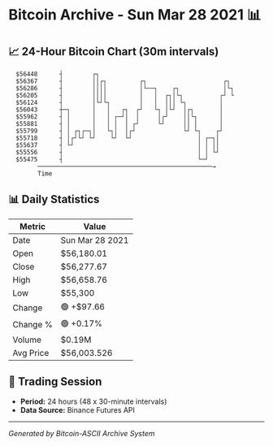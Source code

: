 # Bitcoin Archive - Sun Mar 28 2021 📊

## 📈 24-Hour Bitcoin Chart (30m intervals)

```
  $56448      ┤        ┌┐                                      
  $56367      ┤        ││┌┐         ┌┐                     ┌┐  
  $56286      ┤        ││││         │└──┐    ┌┐            │└┐ 
  $56205      ┤        ││││         │   │  ┌┐│└┐          ┌┘ └ 
  $56124      ┤        │└┘└┐        │   │  │││ └┐         │    
  $56043      ┼─┐      │   │   ┌┐  ┌┘   └┐ │└┘  │┌┐       │    
  $55962      ┤ │      │   │ ┌─┘│  │     │┌┘    ││└┐      │    
  $55881      ┤ │      │   │ │  │ ┌┘     └┘     ││ │      │    
  $55799      ┤ │ ┌┐┌─┐│   └┐│  │┌┘             └┘ └┐    ┌┘    
  $55718      ┤ │┌┘└┘ └┘    └┘  └┘                  │ ┌─┐│     
  $55637      ┤ └┘                                  │ │ ││     
  $55556      ┤                                     │ │ └┘     
  $55475      ┤                                     └─┘        
        ────────────────────────────────────────────────→
        Time
```

## 📊 Daily Statistics

| Metric | Value |
|--------|-------|
| Date | Sun Mar 28 2021 |
| Open | $56,180.01 |
| Close | $56,277.67 |
| High | $56,658.76 |
| Low | $55,300 |
| Change | 🟢 +$97.66 |
| Change % | 🟢 +0.17% |
| Volume | $0.19M |
| Avg Price | $56,003.526 |

## 📅 Trading Session

- **Period:** 24 hours (48 x 30-minute intervals)
- **Data Source:** Binance Futures API

---
*Generated by Bitcoin-ASCII Archive System*
